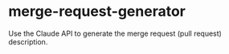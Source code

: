 # merge-request-generator
Use the Claude API to generate the merge request (pull request) description.
